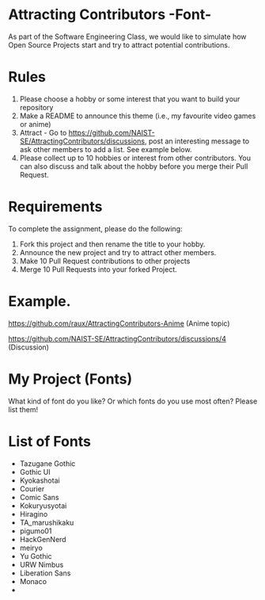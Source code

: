 # Attracting Contributors -Font-
As part of the Software Engineering Class, we would like to simulate how Open Source Projects start and try to attract potential contributions.

# Rules

1. Please choose a hobby or some interest that you want to build your repository
2. Make a README to announce this theme (i.e., my favourite video games or anime)
3. Attract - Go to https://github.com/NAIST-SE/AttractingContributors/discussions, post an interesting message to ask other members to add a list. See example below.
4. Please collect up to 10 hobbies or interest from other contributors. You can also discuss and talk about the hobby before you merge their Pull Request.

# Requirements
To complete the assignment, please do the following:
1. Fork this project and then rename the title to your hobby. 
2. Announce the new project and try to attract other members.
3. Make 10 Pull Request contributions to other projects
4. Merge 10 Pull Requests into your forked Project.

# Example. 
https://github.com/raux/AttractingContributors-Anime (Anime topic)

https://github.com/NAIST-SE/AttractingContributors/discussions/4 (Discussion)

# My Project (Fonts)
What kind of font do you like? Or which fonts do you use most often?
Please list them!

# List of Fonts
- Tazugane Gothic
- Gothic UI
- Kyokashotai
- Courier
- Comic Sans
- Kokuryusyotai
- Hiragino
- TA_marushikaku
- pigumo01
- HackGenNerd
- meiryo
- Yu Gothic
- URW Nimbus
- Liberation Sans
- Monaco
- 
